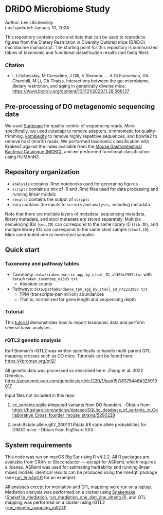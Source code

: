 # DRiDO Microbiome Study

_Author_: Lev Litichevskiy  
_Last updated_: January 10, 2024  

This repository contains code and data that can be used to reproduce figures from the Dietary Restriction in Diversity Outbred mice (DRiDO) microbiome manuscript. The starting point for this repository is summarized tables of taxonomic and functional classification results (not fastq files).

### Citation

* L Litichevskiy, M Considine, J Gill, V Shandar, ... A Di Francesco, GA Churchill, M Li, CA Thaiss. Interactions between the gut microbiome, dietary restriction, and aging in genetically diverse mice. https://www.biorxiv.org/content/10.1101/2023.11.28.568137

## Pre-processing of DO metagenomic sequencing data

We used [Sunbeam](https://github.com/sunbeam-labs/sunbeam) for quality control of sequencing reads. More specifically, we used cutadapt to remove adapters, trimmomatic for quality-trimming, [komplexity](https://github.com/eclarke/komplexity) to remove highly repetitive sequences, and bowtie2 to remove host (mm10) reads. We performed taxonomic classification with Kraken2 against the  index available from the [Mouse Gastrointestinal Bacterial Catalogue (MGBC)](https://github.com/BenBeresfordJones/MGBC), and we performed functional classification using HUMAnN3.

## Repository organization

* `analysis` contains .Rmd notebooks used for generating figures
* `scripts` contains a mix of .R and .Rmd files used for data processing and running linear models
* `results` contains the output of `scripts`
* `data` contains the inputs to `scripts` and `analysis`, including metadata

Note that there are multiple layers of metadata: sequencing metadata, library metadata, and stool metadata are stored separately. Multiple sequencing IDs (`seq.ID`) can correspond to the same library ID (`lib.ID`), and multiple library IDs can correspond to the same stool sample (`stool.ID`). Mice contributed one or more stool samples.

## Quick start

### Taxonomy and pathway tables

- Taxonomy: `data/kraken_matrix_agg_by_stool_ID_n1303x2997.txt` with `data/kraken_taxonomy_n1303.txt`
  - Absolute counts
- Pathways: `data/pathabundance_tpm_agg_by_stool_ID_n422x2997.txt`
  - TPM (transcripts-per-million) abundances
  - That is, normalized for gene length and sequencing depth

### Tutorial

This [tutorial](analysis/tutorial.md) demonstrates how to import taxonomic data and perform several basic analyses.


### rQTL2 genetic analysis

Karl Broman's rQTL2 was written specifically to handle multi-parent QTL mapping crosses such as DO mice. Tutorials can be found here: https://kbroman.org/qtl2/

All genetic data was processed as described here: Zhang et al. 2022 Genetics. https://academic.oup.com/genetics/article/220/1/iyab157/6375446#325919017

Input files not included in this repo 

1. cc_variants.sqlite  #imputed variants from DO founders.
   -Obtain from: https://figshare.com/articles/dataset/SQLite_database_of_variants_in_Collaborative_Cross_founder_mouse_strains/5280229
  
2. prob.8state.allele.qtl2_200131.Rdata #8 state allele probabilities for DRiDO mice.
   -Obtain from FigShare XXX


## System requirements

This code was run on macOS Big Sur using R v4.2.2. All R packages are available from CRAN or Bioconductor — except for ASReml, which requires a license. ASReml was used for estimating heritability and running linear mixed models. Identical results can be produced using the lme4qtl package (see [run_lme4qtl.R](scripts/run_lme4qtl.R) for an example).

All analyses except for mediation and QTL mapping were run on a laptop. Mediation analysis was performed on a cluster using [Snakemake](https://snakemake.github.io/) ([Snakefile_mediation](scripts/Snakefile_mediation), [run_mediation_one_diet_one_pheno.R](scripts/run_mediation_one_diet_one_pheno.R)), and QTL mapping was performed on a cluster using rQTL2 ([run_genetic_mapping_rqtl2.R](scripts/run_genetic_mapping_rqtl2.r)).
